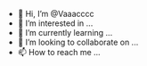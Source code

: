 - 👋 Hi, I’m @Vaaacccc
- 👀 I’m interested in ...
- 🌱 I’m currently learning ...
- 💞️ I’m looking to collaborate on ...
- 📫 How to reach me ...

<!---
Vaaacccc/Vaaacccc is a ✨ special ✨ repository because its `README.md` (this file) appears on your GitHub profile.
You can click the Preview link to take a look at your changes.
--->
